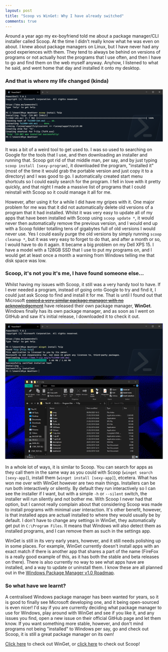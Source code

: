 ```yaml
---
layout: post
title: "Scoop vs WinGet: Why I have already switched"
comments: true
---
```


Around a year ago my ex-boyfriend told me about a package manager/CLI installer called Scoop. At the time I didn't really know what he was even on about. I knew about package managers on Linux, but I have never had any good experiences with them. They tend to always be behind on versions of programs or not actually host the programs that I use often, and then I have to go and find them on the web myself anyway. Anyhow, I listened to what he said, and went home that day and installed it onto my desktop.

### And that is where my life changed (kinda)

![Image of Scoop Package Manager installing 7-Zip](../assets/images/2020-06-06/scoop.png "Look it installed 7-Zip for me!")

It was a bit of a weird tool to get used to. I was so used to searching on Google for the tools that I use, and then downloading an installer and running that. Scoop got rid of that middle man, per say, and by just typing `scoop install [sexy-program]`, it downloaded the program, "installed it" (most of the time it would grab the portable version and just copy it to a directory) and I was good to go. I automatically created start menu shortcuts so I could easily search for the program. I fell in love with it pretty quickly, and that night I made a massive list of programs that I could reinstall with Scoop so it could manage it all for me.

However, after using it for a while I did have my gripes with it. One major problem for me was that it did not automatically delete old versions of a program that it had installed. Whilst it was very easy to update all of my apps that have been installed with Scoop using `scoop update *`, it would never then automatically remove the previous version, and I would end up with a Scoop folder totalling tens of gigabytes full of old versions I would never use. Yes I could easily purge the old versions by simply running `scoop cleanup *`, but it was very easy to forget to do that, and after a month or so, I would have to do it again. It became a big problem on my Dell XPS 15. I have a model with a 128GB SSD that I use to put my programs on, and I would get at least once a month a warning from Windows telling me that disk space was low. 

### Scoop, it's not you it's me, I have found someone else...

Whilst having my issues with Scoop, it still was a very handy tool to have. If I ever needed a program, instead of going onto Google to try and find it, I could just ask Scoop to find and install it for me. That is until I found out that Microsoft ~~[copied a very similar package manager with no acknowledgement](https://www.theverge.com/2020/6/2/21277863/microsoft-winget-windows-package-manager-appget-response-credit-comment)~~ have released their own package manager, **WinGet**. Windows finally has its own package manager, and as soon as I went on GitHub and saw it's initial release, I downloaded it to check it out.

![Image of Windows Package Manager installing 7-Zip](../assets/images/2020-06-06/winget.png "Look it install 7-Zip for me, but into it's proper location for a program!")

In a whole lot of ways, it is similar to Scoop. You can search for apps as they call them in the same way as you could with Scoop (`winget search [sexy-app]`), install them (`winget install [sexy-app]`), etcetera. What has won me over with WinGet however are two main things. Installers can be run both interactively or silently. By default they run interactively so I can see the installer if I want, but with a simple `-h` or `--silent` switch, the installer will run silently and not bother me. With Scoop I never had that option, but I cannot really complain about that considering Scoop was made to install programs with minimal user interaction. It's other benefit, however, is that installed apps are actuall installed to where they would usually be by default. I don't have to change any settings in WinGet, they automatically get put in `C:\Program Files`. It means that Windows will also detect them as installed programs, and I can remove them as such in the settings app. 

WinGet is still in its very early years, however, and it still needs polishing up in some places. For example, WinGet currently doesn't install apps with an exact match if there is another app that shares a part of the name (FireFox is a really good example of this, as it has both the stable and beta releases on there). There is also currently no way to see what apps have are installed, and a way to update or uninstall them. I know these are all planned out in the [Windows Package Manager v1.0 Roadmap](https://github.com/microsoft/winget-cli/blob/master/doc/windows-package-manager-v1-roadmap.md).

### So what have we learnt?

A centralised Windows package manager has been wanted for years, so it is good to finally see Microsoft developing one, and it being open-sourced is even nicer! I'd say if you are currently deciding what package manager to use for Windows, play around with WinGet and see if you like it, and any issues you find, open a new issue on their official GitHub page and let them know. If you want something more stable, however, and don't mind programs not being "installed" to Windows per say, go and check out Scoop, it is still a great package manager on its own!

[Click here](https://github.com/microsoft/winget-cli) to check out WinGet, or [click here](https://scoop.sh/) to check out Scoop!